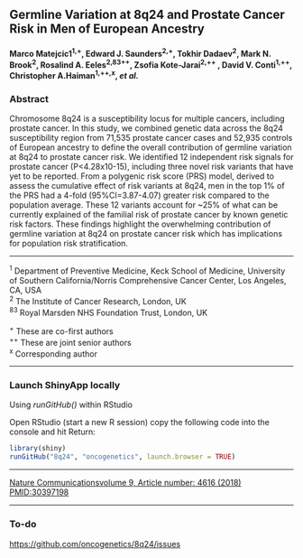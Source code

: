 ## Germline Variation at 8q24 and Prostate Cancer Risk in Men of European Ancestry

#### Marco Matejcic1<sup>1,+</sup>,  Edward J. Saunders<sup>2,+</sup>, Tokhir Dadaev<sup>2</sup>, Mark N. Brook<sup>2</sup>, Rosalind A. Eeles<sup>2,83++</sup>, Zsofia Kote-Jarai<sup>2,++</sup> , David V. Conti<sup>1,++</sup>, Christopher A.Haiman<sup>1,++,x</sup>, *et al.* 


### Abstract

Chromosome 8q24 is a susceptibility locus for multiple cancers, including prostate cancer. In this study, we combined genetic data across the 8q24 susceptibility region from 71,535 prostate cancer cases and 52,935 controls of European ancestry to define the overall contribution of germline variation at 8q24 to prostate cancer risk. We identified 12 independent risk signals for prostate cancer (P<4.28x10-15), including three novel risk variants that have yet to be reported. From a polygenic risk score (PRS) model, derived to assess the cumulative effect of risk variants at 8q24, men in the top 1% of the PRS had a 4-fold (95%CI=3.87-4.07) greater risk compared to the population average. These 12 variants account for ~25% of what can be currently explained of the familial risk of prostate cancer by known genetic risk factors. These findings highlight the overwhelming contribution of germline variation at 8q24 on prostate cancer risk which has implications for population risk stratification.

----------------

<sup>1</sup> Department of Preventive Medicine, Keck School of Medicine, University of Southern California/Norris Comprehensive Cancer Center, Los Angeles, CA, USA    
<sup>2</sup> The Institute of Cancer Research, London, UK    
<sup>83</sup> Royal Marsden NHS Foundation Trust, London, UK
    
<sup>+</sup> These are co-first authors    
<sup>++</sup> These are joint senior authors    
<sup>x</sup> Corresponding author    


----------------

### Launch ShinyApp locally    
Using *runGitHub()* within RStudio

Open RStudio (start a new R session) copy the following code into the console and hit Return:
```R
library(shiny)  
runGitHub("8q24", "oncogenetics", launch.browser = TRUE)
```

----------------

[Nature Communicationsvolume 9, Article number: 4616 (2018)](https://www.nature.com/articles/s41467-018-06863-1)   
[PMID:30397198](https://www.ncbi.nlm.nih.gov/pubmed/30397198)

----------------

### To-do
https://github.com/oncogenetics/8q24/issues   


